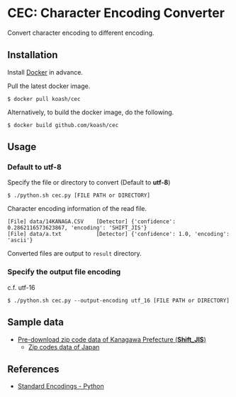 # CEC: Character Encoding Converter

Convert character encoding to different encoding.

## Installation

Install [Docker](https://www.docker.com/) in advance.

Pull the latest docker image.

```
$ docker pull koash/cec
```

Alternatively, to build the docker image, do the following.

```
$ docker build github.com/koash/cec
```

## Usage

### Default to utf-8 

Specify the file or directory to convert (Default to **utf-8**)

```
$ ./python.sh cec.py [FILE PATH or DIRECTORY]
```

Character encoding information of the read file.

```
[File] data/14KANAGA.CSV	[Detector] {'confidence': 0.2862116573623867, 'encoding': 'SHIFT_JIS'}
[File] data/a.txt	        [Detector] {'confidence': 1.0, 'encoding': 'ascii'}
```

Converted files are output to `result` directory.

### Specify the output file encoding

c.f. utf-16

```
$ ./python.sh cec.py --output-encoding utf_16 [FILE PATH or DIRECTORY]
```

## Sample data

- [Pre-download zip code data of Kanagawa Prefecture (**Shift_JIS**)](http://www.post.japanpost.jp/zipcode/dl/kogaki/zip/14kanaga.zip)
    - [Zip codes data of Japan](http://www.post.japanpost.jp/zipcode/dl/kogaki-zip.html)

## References

- [Standard Encodings - Python](https://docs.python.org/2.7/library/codecs.html#standard-encodings)